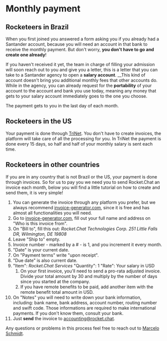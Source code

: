 # Monthly payment

## Rocketeers in Brazil

When you first joined you answered a form asking you if you already had a Santander account, because you will need an account in that bank to receive the monthly payment. But don't worry, **you don't have to go and create one already**!

If you haven't received it yet, the team in charge of filling your admission will soon reach out to you and give you a letter, this is a letter that you can take to a Santander agency to open a **salary account**. \_\_This kind of account doesn't bring you additional monthly fees that other accounts do. While in the agency, you can already request for the **portability** of your account to the account and bank you use today, meaning any money that gets to your salary account immediately goes to the one you choose.

The payment gets to you in the last day of each month.

## Rocketeers in the US

Your payment is done through [TriNet](https://www.trinet.com/). You don't have to create invoices, the platform will take care of all the processing for you. In TriNet the payment is done every 15 days, so half and half of your monthly salary is sent each time.

## Rocketeers in other countries

If you are in any country that is not Brazil or the US, your payment is done through invoices. So for us to pay you we need you to send Rocket.Chat an invoice each month, below you will find a little tutorial on how to create and send them, it is very simple!

1. You can generate the invoice through any platform you prefer, but we always recommend [invoice-generator.com](http://invoice-generator.com/), since it is free and has almost all functionalities you will need.
2. Go to [invoice-generator.com](http://invoice-generator.com/), fill out your full name and address on "Who is this invoice from".
3. On "Bill to", fill this out: _Rocket.Chat Technologies Corp. 251 Little Falls DR, Wilmington, DE 19808_
4. Leave "Ship to" empty.
5. Invoice number - marked by a \# - is 1, and you increment it every month.
6. "Date" is your current date.
7. On "Payment terms" write "upon receipt".
8. "Due date" is also current date.
9. "Item": _Rocket.Chat Services_ "Quantity": 1 "Rate": Your salary in USD
   1. On your first invoice, you'll need to send a pro-rata adjusted invoice. Divide your total amount by 30 and multiply by the number of days since you started at the company.
   2. If you have remote benefits to be paid, add another item with the remote benefit total amount in USD.
10. On "Notes" you will need to write down your bank information, including: bank name, bank address, account number, routing number and swift code. Those informations are required to make international payments. If you don't know them, consult your bank.
11. Just **send** the invoice to accounting@rocket.chat.

Any questions or problems in this process feel free to reach out to [Marcelo Schmidt](mailto:marcelo.schmidt@rocket.chat).

